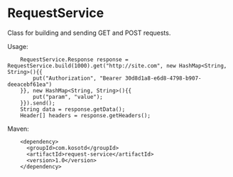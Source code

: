 # RequestService

Class for building and sending GET and POST requests.

Usage: 
```
    RequestService.Response response = RequestService.build(1000).get("http://site.com", new HashMap<String, String>(){{
        put("Authorization", "Bearer 30d8d1a8-e6d8-4798-b907-deeacebf61ea") 
    }}, new HashMap<String, String>(){{
        put("param", "value");
    }}).send();
    String data = response.getData();
    Header[] headers = response.getHeaders();
```      
      
Maven:
```
    <dependency>
      <groupId>com.kosotd</groupId>
      <artifactId>request-service</artifactId>
      <version>1.0</version>
    </dependency>
```
